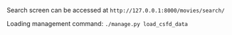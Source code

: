 Search screen can be accessed at `http://127.0.0.1:8000/movies/search/`

Loading management command: `./manage.py load_csfd_data`